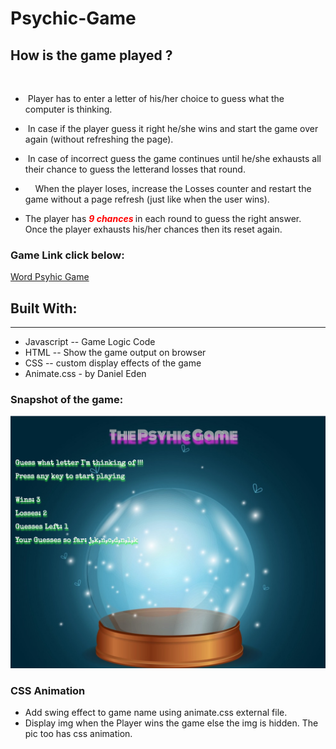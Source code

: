 # Psychic-Game

## <strong> How is the game played ? </strong>
<br />

* &nbsp;Player has to enter a letter of his/her choice to guess what the computer is thinking.

* &nbsp;In case if the player guess it right he/she wins and start the game over again (without refreshing the page).

* &nbsp;In case of incorrect guess the game continues until he/she exhausts all their chance to guess the letterand losses that round.

* &nbsp; &nbsp; When the player loses, increase the Losses counter and restart the game without a page refresh (just like when the user wins).

* The player has <strong> <em style='color:red; '> 9 chances </em> </strong>in each round to guess the right answer. 
Once the player exhausts his/her chances then its reset again. 

### Game Link click below: 
<a href="https://nvk2016.github.io/Psychic-Game/">Word Psyhic Game</a>

## Built With: 
<hr />

*  Javascript -- Game Logic Code
*  HTML  -- Show the game output on browser 
*  CSS -- custom display effects of the game 
*  Animate.css - by Daniel Eden

### Snapshot of the game: 
![Word Psyhic](https://github.com/NVK2016/Psychic-Game/blob/master/Pshyic-Game-Screenshot.png?raw=true)

### CSS Animation 
* Add swing effect to game name using animate.css external file. 
* Display img when the Player wins the game else the img is hidden. The pic too has css animation. 